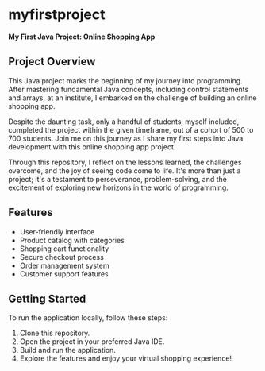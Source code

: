 # myfirstproject
**My First Java Project: Online Shopping App**
## Project Overview
This Java project marks the beginning of my journey into programming. After mastering fundamental Java concepts, including control statements and arrays, at an institute, I embarked on the challenge of building an online shopping app.

Despite the daunting task, only a handful of students, myself included, completed the project within the given timeframe, out of a cohort of 500 to 700 students. Join me on this journey as I share my first steps into Java development with this online shopping app project.

Through this repository, I reflect on the lessons learned, the challenges overcome, and the joy of seeing code come to life. It's more than just a project; it's a testament to perseverance, problem-solving, and the excitement of exploring new horizons in the world of programming.

## Features

- User-friendly interface
- Product catalog with categories
- Shopping cart functionality
- Secure checkout process
- Order management system
- Customer support features

## Getting Started

To run the application locally, follow these steps:

1. Clone this repository.
2. Open the project in your preferred Java IDE.
3. Build and run the application.
4. Explore the features and enjoy your virtual shopping experience!
